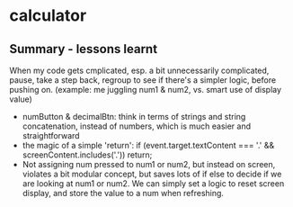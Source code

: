 # calculator

## Summary - lessons learnt

When my code gets cmplicated, esp. a bit unnecessarily complicated, pause, take a step back, regroup to see if there's a simpler logic, before pushing on. (example: me juggling num1 & num2, vs. smart use of display value)

- numButton & decimalBtn: think in terms of strings and string concatenation, instead of numbers, which is much easier and straightforward
- the magic of a simple 'return': if (event.target.textContent === '.' && screenContent.includes('.')) return;
- Not assigning num pressed to num1 or num2, but instead on screen, violates a bit modular concept, but saves lots of if else to decide if we are looking at num1 or num2. We can simply set a logic to reset screen display, and store the value to a num when refreshing.
